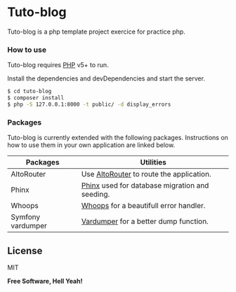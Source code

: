 # Tuto-blog

Tuto-blog is a php template project exercice for practice php.

### How to use

Tuto-blog requires [PHP](https://www.php.net/) v5+ to run.

Install the dependencies and devDependencies and start the server.

```sh
$ cd tuto-blog
$ composer install
$ php -S 127.0.0.1:8000 -t public/ -d display_errors
```

### Packages

Tuto-blog is currently extended with the following packages. Instructions on how to use them in your own application are linked below.

| Packages | Utilities |
| ------ | ------ |
| AltoRouter | Use [AltoRouter](https://altorouter.com/) to route the application. |
| Phinx | [Phinx](https://phinx.org/) used for database migration and seeding. |
| Whoops | [Whoops](https://github.com/filp/whoops) for a beautifull error handler.  |
| Symfony vardumper |  [Vardumper](https://github.com/symfony/var-dumper) for a better dump function. |

License
----

MIT


**Free Software, Hell Yeah!**

[//]: # (These are reference links used in the body of this note and get stripped out when the markdown processor does its job. There is no need to format nicely because it shouldn't be seen. Thanks SO - http://stackoverflow.com/questions/4823468/store-comments-in-markdown-syntax)


   [dill]: <https://github.com/joemccann/dillinger>
   [git-repo-url]: <https://github.com/joemccann/dillinger.git>
   [john gruber]: <http://daringfireball.net>
   [df1]: <http://daringfireball.net/projects/markdown/>
   [markdown-it]: <https://github.com/markdown-it/markdown-it>
   [Ace Editor]: <http://ace.ajax.org>
   [node.js]: <http://nodejs.org>
   [Twitter Bootstrap]: <http://twitter.github.com/bootstrap/>
   [jQuery]: <http://jquery.com>
   [@tjholowaychuk]: <http://twitter.com/tjholowaychuk>
   [express]: <http://expressjs.com>
   [AngularJS]: <http://angularjs.org>
   [Gulp]: <http://gulpjs.com>

   [PlDb]: <https://github.com/joemccann/dillinger/tree/master/plugins/dropbox/README.md>
   [PlGh]: <https://github.com/joemccann/dillinger/tree/master/plugins/github/README.md>
   [PlGd]: <https://github.com/joemccann/dillinger/tree/master/plugins/googledrive/README.md>
   [PlOd]: <https://github.com/joemccann/dillinger/tree/master/plugins/onedrive/README.md>
   [PlMe]: <https://github.com/joemccann/dillinger/tree/master/plugins/medium/README.md>
   [PlGa]: <https://github.com/RahulHP/dillinger/blob/master/plugins/googleanalytics/README.md>
